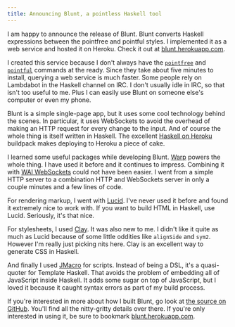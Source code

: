 ```yaml
---
title: Announcing Blunt, a pointless Haskell tool
---
```


I am happy to announce the release of Blunt.
Blunt converts Haskell expressions between the pointfree and pointful styles.
I implemented it as a web service and hosted it on Heroku.
Check it out at [blunt.herokuapp.com][].

I created this service because I don't always have the [`pointfree`][] and [`pointful`][] commands at the ready.
Since they take about five minutes to install,
querying a web service is much faster.
Some people rely on Lambdabot in the Haskell channel on IRC.
I don't usually idle in IRC,
so that isn't too useful to me.
Plus I can easily use Blunt on someone else's computer or even my phone.

Blunt is a simple single-page app,
but it uses some cool technology behind the scenes.
In particular, it uses WebSockets to avoid the overhead of making an HTTP request for every change to the input.
And of course the whole thing is itself written in Haskell.
The excellent [Haskell on Heroku][] buildpack makes deploying to Heroku a piece of cake.

I learned some useful packages while developing Blunt.
[Warp][] powers the whole thing.
I have used it before and it continues to impress.
Combining it with [WAI WebSockets][] could not have been easier.
I went from a simple HTTP server to a combination HTTP and WebSockets server in only a couple minutes and a few lines of code.

For rendering markup, I went with [Lucid][].
I've never used it before and found it extremely nice to work with.
If you want to build HTML in Haskell, use Lucid.
Seriously, it's that nice.

For stylesheets, I used [Clay][].
It was also new to me.
I didn't like it quite as much as Lucid because of some little oddities like `alignSide` and `sym2`.
However I'm really just picking nits here.
Clay is an excellent way to generate CSS in Haskell.

And finally I used [JMacro][] for scripts.
Instead of being a DSL, it's a quasi-quoter for Template Haskell.
That avoids the problem of embedding all of JavaScript inside Haskell.
It adds some sugar on top of JavaScript,
but I loved it because it caught syntax errors as part of my build process.

If you're interested in more about how I built Blunt,
go look at [the source on GitHub][].
You'll find all the nitty-gritty details over there.
If you're only interested in using it,
be sure to bookmark [blunt.herokuapp.com][].

[blunt.herokuapp.com]: https://blunt.herokuapp.com
[`pointfree`]: http://hackage.haskell.org/package/pointfree
[`pointful`]: http://hackage.haskell.org/package/pointful
[haskell on heroku]: https://haskellonheroku.com/
[warp]: http://hackage.haskell.org/package/warp
[wai websockets]: http://hackage.haskell.org/package/wai-websockets
[lucid]: http://hackage.haskell.org/package/lucid
[clay]: http://hackage.haskell.org/package/clay
[jmacro]: http://hackage.haskell.org/package/jmacro
[the source on github]: https://github.com/tfausak/blunt
